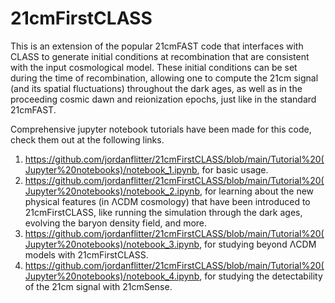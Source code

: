 # 21cmFirstCLASS
This is an extension of the popular 21cmFAST code that interfaces with CLASS to generate initial conditions at recombination that are consistent with the input cosmological model. These initial conditions can be set during the time of recombination, allowing one to compute the 21cm signal (and its spatial fluctuations) throughout the dark ages, as well as in the proceeding cosmic dawn and reionization epochs, just like in the standard 21cmFAST.

Comprehensive jupyter notebook tutorials have been made for this code, check them out at the following links.
1. https://github.com/jordanflitter/21cmFirstCLASS/blob/main/Tutorial%20(Jupyter%20notebooks)/notebook_1.ipynb, for basic usage.
2. https://github.com/jordanflitter/21cmFirstCLASS/blob/main/Tutorial%20(Jupyter%20notebooks)/notebook_2.ipynb, for learning about the new physical features (in &Lambda;CDM cosmology) that have been introduced to 21cmFirstCLASS, like running the simulation through the dark ages, evolving the baryon density field, and more.
3. https://github.com/jordanflitter/21cmFirstCLASS/blob/main/Tutorial%20(Jupyter%20notebooks)/notebook_3.ipynb, for studying beyond &Lambda;CDM models with 21cmFirstCLASS.
4. https://github.com/jordanflitter/21cmFirstCLASS/blob/main/Tutorial%20(Jupyter%20notebooks)/notebook_4.ipynb, for studying the detectability of the 21cm signal with 21cmSense.

